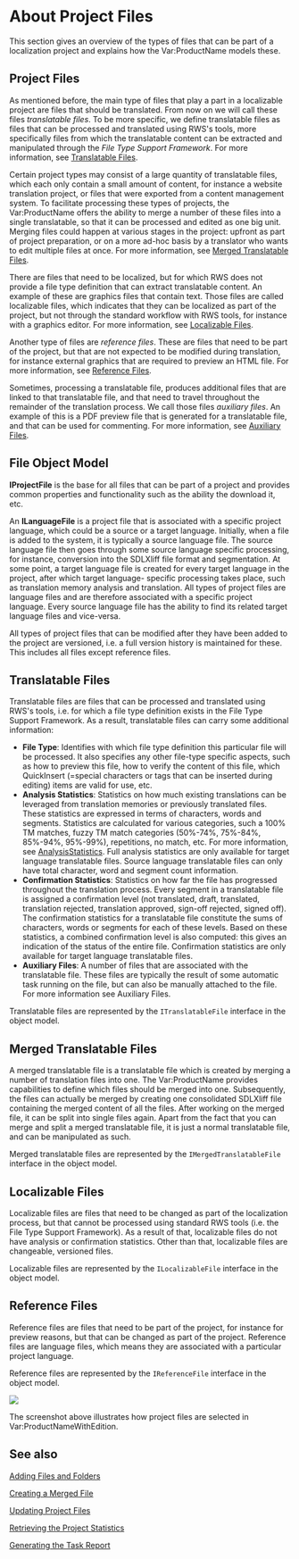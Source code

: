 About Project Files
====
This section gives an overview of the types of files that can be part of a localization project and explains how the Var:ProductName models these.

Project Files
----
As mentioned before, the main type of files that play a part in a localizable project are files that should be translated. From now on we will call these files *translatable files*. To be more specific, we define translatable files as files that can be processed and translated using RWS's tools, more specifically files from which the translatable content can be extracted and manipulated through the *File Type Support Framework*. For more information, see [Translatable Files](#translatable-files).

Certain project types may consist of a large quantity of translatable files, which each only contain a small amount of content, for instance a website translation project, or files that were exported from a content management system. To facilitate processing these types of projects, the Var:ProductName offers the ability to merge a number of these files into a single translatable, so that it can be processed and edited as one big unit. Merging files could happen at various stages in the project: upfront as part of project preparation, or on a more ad-hoc basis by a translator who wants to edit multiple files at once. For more information, see [Merged Translatable Files](#merged-translatable-files).

There are files that need to be localized, but for which RWS does not provide a file type definition that can extract translatable content. An example of these are graphics files that contain text. Those files are called localizable files, which indicates that they can be localized as part of the project, but not through the standard workflow with RWS tools, for instance with a graphics editor. For more information, see [Localizable Files](#localizable-files).

Another type of files are *reference files*. These are files that need to be part of the project, but that are not expected to be modified during translation, for instance external graphics that are required to preview an HTML file. For more information, see [Reference Files](#reference-files).

Sometimes, processing a translatable file, produces additional files that are linked to that translatable file, and that need to travel throughout the remainder of the translation process. We call those files *auxiliary files*. An example of this is a PDF preview file that is generated for a translatable file, and that can be used for commenting. For more information, see [Auxiliary Files](#localizable-files).

File Object Model
---
**IProjectFile** is the base for all files that can be part of a project and provides common properties and functionality such as the ability the download it, etc.

An **ILanguageFile** is a project file that is associated with a specific project language, which could be a source or a target language. Initially, when a file is added to the system, it is typically a source language file. The source language file then goes through some source language specific processing, for instance, conversion into the SDLXliff file format and segmentation. At some point, a target language file is created for every target language in the project, after which target language- specific processing takes place, such as translation memory analysis and translation. All types of project files are language files and are therefore associated with a specific project language. Every source language file has the ability to find its related target language files and vice-versa.

All types of project files that can be modified after they have been added to the project are versioned, i.e. a full version history is maintained for these. This includes all files except reference files.

Translatable Files
-----
Translatable files are files that can be processed and translated using RWS's tools, i.e. for which a file type definition exists in the  File Type Support Framework. As a result, translatable files can carry some additional information:

* **File Type**: Identifies with which file type definition this particular file will be processed. It also specifies any other file-type specific aspects, such as how to preview this file, how to verify the content of this file, which QuickInsert (=special characters or tags that can be inserted during editing) items are valid for use, etc.
* **Analysis Statistics**: Statistics on how much existing translations can be leveraged from translation memories or previously translated files. These statistics are expressed in terms of characters, words and segments. Statistics are calculated for various categories, such a 100% TM matches, fuzzy TM match categories (50%-74%, 75%-84%, 85%-94%, 95%-99%), repetitions, no match, etc. For more information, see [AnalysisStatistics](../..//api/projectautomation/Sdl.ProjectAutomation.Core.AnalysisStatistics.yml). Full analysis statistics are only available for target language translatable files. Source language translatable files can only have total character, word and segment count information.
* **Confirmation Statistics**: Statistics on how far the file has progressed throughout the translation process. Every segment in a translatable file is assigned a confirmation level (not translated, draft, translated, translation rejected, translation approved, sign-off rejected, signed off). The confirmation statistics for a translatable file constitute the sums of characters, words or segments for each of these levels. Based on these statistics, a combined confirmation level is also computed: this gives an indication of the status of the entire file. Confirmation statistics are only available for target language translatable files.
* **Auxiliary Files**: A number of files that are associated with the translatable file. These files are typically the result of some automatic task running on the file, but can also be manually attached to the file. For more information see Auxiliary Files.


Translatable files are represented by the `ITranslatableFile` interface in the object model.

Merged Translatable Files
-----
A merged translatable file is a translatable file which is created by merging a number of translation files into one. The Var:ProductName provides capabilities to define which files should be merged into one. Subsequently, the files can actually be merged by creating one consolidated SDLXliff file containing the merged content of all the files. After working on the merged file, it can be split into single files again. Apart from the fact that you can merge and split a merged translatable file, it is just a normal translatable file, and can be manipulated as such.

Merged translatable files are represented by the ```IMergedTranslatableFile``` interface in the object model.

Localizable Files
-----
Localizable files are files that need to be changed as part of the localization process, but that cannot be processed using standard RWS tools (i.e. the File Type Support Framework). As a result of that, localizable files do not have analysis or confirmation statistics. Other than that, localizable files are changeable, versioned files.

Localizable files are represented by the ```ILocalizableFile``` interface in the object model.

Reference Files
----
Reference files are files that need to be part of the project, for instance for preview reasons, but that can be changed as part of the project. Reference files are language files, which means they are associated with a particular project language.

Reference files are represented by the `IReferenceFile` interface in the object model.

<img style="display:block; " src="images/NewProject03.jpg"/>

The screenshot above illustrates how project files are selected in Var:ProductNameWithEdition.

See also
-------------
[Adding Files and Folders](adding_files_and_folders.md)

[Creating a Merged File](creating_a_merged_file.md)

[Updating Project Files](updating_project_files.md)

[Retrieving the Project Statistics](retrieving_the_project_statistics.md)

[Generating the Task Report](generating_the_task_report.md)
